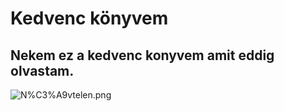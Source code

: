 # Kedvenc könyvem
## Nekem ez a kedvenc konyvem amit eddig olvastam.
![N%C3%A9vtelen.png](N%C3%A9vtelen.png)
